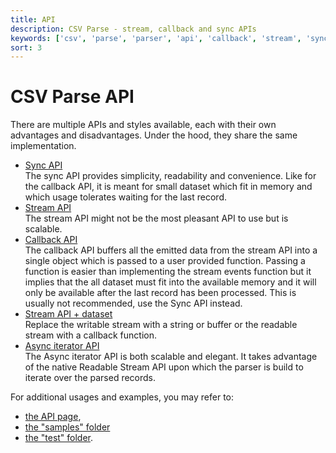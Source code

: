 ```yaml
---
title: API
description: CSV Parse - stream, callback and sync APIs
keywords: ['csv', 'parse', 'parser', 'api', 'callback', 'stream', 'sync', 'promise']
sort: 3
---
```


# CSV Parse API

There are multiple APIs and styles available, each with their own advantages and disadvantages. Under the hood, they share the same implementation.

* [Sync API](/parse/api/sync/)   
  The sync API provides simplicity, readability and convenience. Like for the callback API, it is meant for small dataset which fit in memory and which usage tolerates waiting for the last record.
* [Stream API](/parse/api/stream/)   
  The stream API might not be the most pleasant API to use but is scalable.
* [Callback API](/parse/api/callback/)   
  The callback API buffers all the emitted data from the stream API into a single object which is passed to a user provided function. Passing a function is easier than implementing the stream events function but it implies that the all dataset must fit into the available memory and it will only be available after the last record has been processed. This is usually not recommended, use the Sync API instead. 
* [Stream API + dataset](/parse/api/stream_callback/)  
  Replace the writable stream with a string or buffer or the readable stream with a callback function.
* [Async iterator API](/parse/api/async_iterator/)   
  The Async iterator API is both scalable and elegant. It takes advantage of the native Readable Stream API upon which the parser is build to iterate over the parsed records.
  
For additional usages and examples, you may refer to:

* [the API page](/parse/api/),
* [the "samples" folder](https://github.com/adaltas/node-csv/tree/master/packages/csv-parse/samples)
* [the "test" folder](https://github.com/adaltas/node-csv/tree/master/packages/csv-parse/test).
